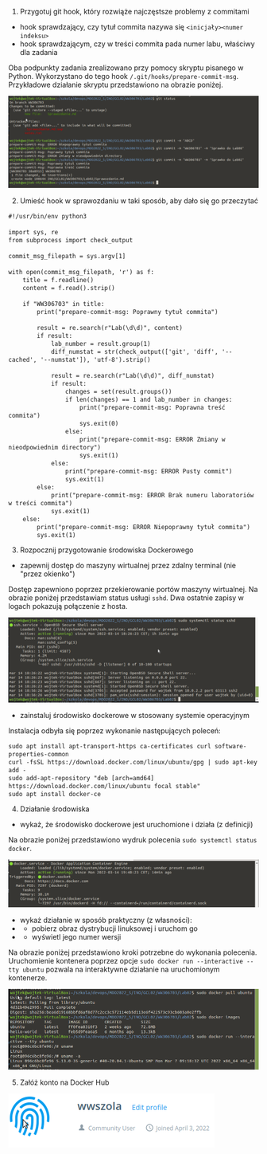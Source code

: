 
1. Przygotuj git hook, który rozwiąże najczęstsze problemy z commitami
* hook sprawdzający, czy tytuł commita nazywa się ```<inicjały><numer indeksu>```
* hook sprawdzającym, czy w treści commita pada numer labu, właściwy dla zadania

Oba podpunkty zadania zrealizowano przy pomocy skryptu pisanego w Python. Wykorzystano do tego hook ```/.git/hooks/prepare-commit-msg```. Przykładowe działanie skryptu przedstawiono na obrazie poniżej.

![](img/dzialanie_hooks.png)

2. Umieść hook w sprawozdaniu w taki sposób, aby dało się go przeczytać
```
#!/usr/bin/env python3

import sys, re
from subprocess import check_output

commit_msg_filepath = sys.argv[1]

with open(commit_msg_filepath, 'r') as f:
    title = f.readline()
    content = f.read().strip()

    if "WW306703" in title:
        print("prepare-commit-msg: Poprawny tytuł commita")

        result = re.search(r"Lab(\d\d)", content)
        if result:
            lab_number = result.group(1)
            diff_numstat = str(check_output(['git', 'diff', '--cached', '--numstat']), 'utf-8').strip()

            result = re.search(r"Lab(\d\d)", diff_numstat)
            if result:
                changes = set(result.groups())
                if len(changes) == 1 and lab_number in changes:
                    print("prepare-commit-msg: Poprawna treść commita")
                    sys.exit(0)
                else:
                    print("prepare-commit-msg: ERROR Zmiany w nieodpowiednim directory")
                    sys.exit(1)
            else:
                print("prepare-commit-msg: ERROR Pusty commit")
                sys.exit(1)
        else:
            print("prepare-commit-msg: ERROR Brak numeru laboratoriów w treści commita")
            sys.exit(1)
    else:
        print("prepare-commit-msg: ERROR Niepoprawny tytuł commita")
        sys.exit(1)
```
3. Rozpocznij przygotowanie środowiska Dockerowego
* zapewnij dostęp do maszyny wirtualnej przez zdalny terminal (nie "przez okienko")

Dostęp zapewniono poprzez przekierowanie portów maszyny wirtualnej. Na obrazie poniżej przedstawiam status usługi ```sshd```. Dwa ostatnie zapisy w logach pokazują połączenie z hosta.

![](img/dostep_ssh.png)

* zainstaluj środowisko dockerowe w stosowany systemie operacyjnym

Instalacja odbyła się poprzez wykonanie następujących poleceń:
```
sudo apt install apt-transport-https ca-certificates curl software-properties-common
curl -fsSL https://download.docker.com/linux/ubuntu/gpg | sudo apt-key add -
sudo add-apt-repository "deb [arch=amd64] https://download.docker.com/linux/ubuntu focal stable"
sudo apt install docker-ce
```

4. Działanie środowiska
* wykaż, że środowisko dockerowe jest uruchomione i działa (z definicji)

Na obrazie poniżej przedstawiono wydruk polecenia ```sudo systemctl status docker```.

![](img/dzialajacy_docker.png)

* wykaż działanie w sposób praktyczny (z własności):
* * pobierz obraz dystrybucji linuksowej i uruchom go
* * wyświetl jego numer wersji

Na obrazie poniżej przedstawiono kroki potrzebne do wykonania polecenia. Uruchomienie kontenera poprzez opcje ```sudo docker run --interactive --tty ubuntu``` pozwala na interaktywne działanie na uruchomionym kontenerze.

![](img/dzialajacy_docker_2.png)

5. Załóż konto na Docker Hub

![](img/docker_hub.png)
